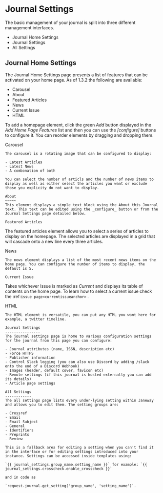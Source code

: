 Journal Settings
================

The basic management of your journal is split into three different management interfaces.

- Journal Home Settings
- Journal Settings
- All Settings

Journal Home Settings
---------------------
The Journal Home Settings page presents a list of features that can be activated on your home page. As of 1.3.2 the following are available:

- Carousel
- About
- Featured Articles
- News
- Current Issue
- HTML

To add a homepage element, click the green _Add_ button displayed in the _Add Home Page Features_ list and then you can use the _[configure]_ buttons to configure it. You can reorder elements by dragging and dropping them.

Carousel
~~~~~~~~
The carousel is a rotating image that can be configured to display:

- Latest Articles
- Latest News
- A combonation of both

You can select the number of articls and the number of news items to display as well as either select the articles you want or exclude those you explicity do not want to display.

About
~~~~~
This element displays a simple text block using the About this Journal text. This text can be edited using the _configure_ button or from the Journal Settings page detailed below.

Featured Articles
~~~~~~~~~~~~~~~~~
The featured articles element allows you to select a series of articles to display on the homepage. The selected articles are displayed in a grid that will cascade onto a new line every three articles.

News
~~~~
The news element displays a list of the most recent news items on the home page. You can configure the number of items to display, the default is 5.

Current Issue
~~~~~~~~~~~~~
Takes whichever Issue is marked as _Current_ and displays its table of contents on the home page. To learn how to select a current issue check the :ref:`issue page<currentissueanchor>` .

HTML
~~~~
The HTML element is versatile, you can put any HTML you want here for example, a twitter timeline.

Journal Settings
----------------
The journal settings page is home to various configuration settings for the journal from this page you can configure:

- Journal attributes (name, ISSN, description etc)
- Force HTTPS
- Publisher information
- Control Slack logging (you can also use Discord by adding /slack onto the end of a Discord Webhook)
- Images (header, default cover, favicon etc)
- Remote settings (if this journal is hosted externally you can add its details)
- Article page settings

All Settings
------------
The all settings page lists every under-lying setting within Janeway and allows you to edit them. The setting groups are:

- Crossref
- Email
- Email Subject
- General
- Identifiers
- Preprints
- Review

This is a fallback area for editing a setting when you can't find it in the interface or for editing settings introduced into your instance. Settings can be accessed inside templates using:

`{{ journal_settings.group_name.setting_name }}` for example: `{{ journal_settings.crosscheck.enable_crosscheck }}` 

and in code as 

`request.journal.get_setting('group_name', 'setting_name')`.